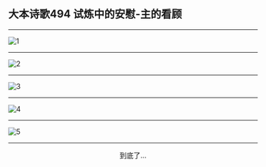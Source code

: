 
## 大本诗歌494 试炼中的安慰-主的看顾
        
<div id="aplayer0"></div>

---

<img alt="1" data-original="/data/d0493/1.png">

---

<img alt="2" data-original="/data/d0493/2.png">

---

<img alt="3" data-original="/data/d0493/3.png">

---

<img alt="4" data-original="/data/d0493/4.png">

---

<img alt="5" data-original="/data/d0493/5.png">

---

<p style="text-align: center">到底了...</p>

<script src="/js/dist-view.js"></script>

<script>
MAIN.id = 'd0493';
        
const ap0 = new APlayer({
    container: document.getElementById('aplayer0'),
    volume: 1,
    loop: 'none',
    preload: 'none',
    audio: [{
        name: '大本诗歌494.mp3',
        artist: '大本诗歌',
        url: 'https://res.wx.qq.com/voice/getvoice?mediaid=MzI0NTk3MDM5M18yMjQ3NDkzNjUw',
        cover: '/favicon'
    }]
});
</script>
